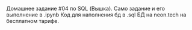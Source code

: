 Домашнее задание #04 по SQL (Вышка).
Само задание и его выполнение в .ipynb
Код для наполнения бд в .sql
БД на neon.tech на бесплатном тарифе.
